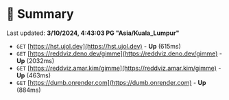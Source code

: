 # 📖 Summary
Last updated: **3/10/2024, 4:43:03 PG "Asia/Kuala_Lumpur"**

- `GET` [https://hst.ujol.dev](https://hst.ujol.dev) - **Up** (615ms)
- `GET` [https://reddviz.deno.dev/gimme](https://reddviz.deno.dev/gimme) - **Up** (2032ms)
- `GET` [https://reddviz.amar.kim/gimme](https://reddviz.amar.kim/gimme) - **Up** (463ms)
- `GET` [https://dumb.onrender.com](https://dumb.onrender.com) - **Up** (884ms)
